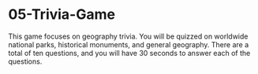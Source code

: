 # 05-Trivia-Game

This game focuses on geography trivia.  You will be quizzed on worldwide national parks, historical monuments, and general geography.  There are a total of ten questions, and you will have 30 seconds to answer each of the questions.